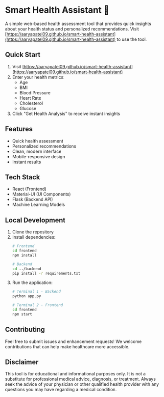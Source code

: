 # Smart Health Assistant 🏥

A simple web-based health assessment tool that provides quick insights about your health status and personalized recommendations. Visit [https://aaryapatel09.github.io/smart-health-assistant](https://aaryapatel09.github.io/smart-health-assistant) to use the tool.

## Quick Start

1. Visit [https://aaryapatel09.github.io/smart-health-assistant](https://aaryapatel09.github.io/smart-health-assistant)
2. Enter your health metrics:
   - Age
   - BMI
   - Blood Pressure
   - Heart Rate
   - Cholesterol
   - Glucose
3. Click "Get Health Analysis" to receive instant insights

## Features

- Quick health assessment
- Personalized recommendations
- Clean, modern interface
- Mobile-responsive design
- Instant results

## Tech Stack

- React (Frontend)
- Material-UI (UI Components)
- Flask (Backend API)
- Machine Learning Models

## Local Development

1. Clone the repository
2. Install dependencies:
   ```bash
   # Frontend
   cd frontend
   npm install
   
   # Backend
   cd ../backend
   pip install -r requirements.txt
   ```
3. Run the application:
   ```bash
   # Terminal 1 - Backend
   python app.py
   
   # Terminal 2 - Frontend
   cd frontend
   npm start
   ```

## Contributing

Feel free to submit issues and enhancement requests! We welcome contributions that can help make healthcare more accessible.

## Disclaimer

This tool is for educational and informational purposes only. It is not a substitute for professional medical advice, diagnosis, or treatment. Always seek the advice of your physician or other qualified health provider with any questions you may have regarding a medical condition. 